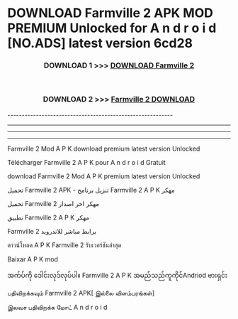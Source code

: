 # DOWNLOAD Farmville 2  APK MOD PREMIUM Unlocked for A n d r o i d [NO.ADS] latest version 6cd28 



<div align="center">

<h3>DOWNLOAD 1 >>> <a href="https://getmod2.web.app/?judul=Farmville 2 ">DOWNLOAD Farmville 2 </a></h3><br>

<h3>DOWNLOAD 2 >>> <a href="https://getmod2.web.app/?judul=Farmville 2 ">Farmville 2  DOWNLOAD </a></h3>

</div>
----------------------------------------------------------

----------------------------------------------------------

----------------------------------------------------------

----------------------------------------------------------

Farmville 2  Mod A P K download premium latest version Unlocked

Télécharger Farmville 2  A P K pour A n d r o i d Gratuit

download Farmville 2  Mod A P K premium latest version Unlocked

تحميل Farmville 2  APK - تنزيل برنامج Farmville 2  A P K مهكر

تحميل Farmville 2  مهكر اخر اصدار

تطبيق Farmville 2  A P K مهكر

Farmville 2  برابط مباشر للاندرويد

ดาวน์โหลด A P K Farmville 2  รับเวอร์ชันล่าสุด

Baixar A P K mod

အက်ပ်ကို ဒေါင်းလုဒ်လုပ်ပါ။ Farmville 2  A P K အမည်သည်ကူကိုင်Andriod ဗားရှင်း

பதிவிறக்கவும் Farmville 2  APK[ இல்லை விளம்பரங்கள்] 
 
இலவச பதிவிறக்க மோட் A n d r o i d



